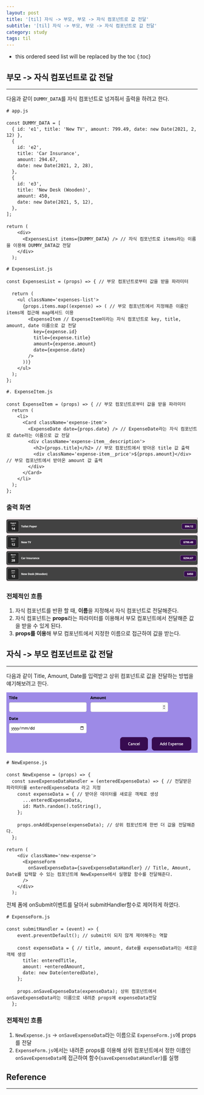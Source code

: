 ```yaml
---
layout: post
title: '[til] 자식 -> 부모, 부모 -> 자식 컴포넌트로 값 전달'
subtitle: '[til] 자식 -> 부모, 부모 -> 자식 컴포넌트로 값 전달'
category: study
tags: til
---
```


<!-- prettier-ignore -->
* this ordered seed list will be replaced by the toc 
{:toc}

## 부모 -> 자식 컴포넌트로 값 전달

---

다음과 같이 `DUMMY_DATA`를 자식 컴포넌트로 넘겨줘서 출력을 하려고 한다.

```
# app.js

const DUMMY_DATA = [
  { id: 'e1', title: 'New TV', amount: 799.49, date: new Date(2021, 2, 12) },
  {
    id: 'e2',
    title: 'Car Insurance',
    amount: 294.67,
    date: new Date(2021, 2, 28),
  },
  {
    id: 'e3',
    title: 'New Desk (Wooden)',
    amount: 450,
    date: new Date(2021, 5, 12),
  },
];

return (
    <div>
      <ExpensesList items={DUMMY_DATA} /> // 자식 컴포넌트로 items라는 이름을 이용해 DUMMY_DATA값 전달
    </div>
  );
```

```
# ExpensesList.js

const ExpensesList = (props) => { // 부모 컴포넌트로부터 값을 받을 파라미터

  return (
    <ul className='expenses-list'>
      {props.items.map((expense) => ( // 부모 컴포넌트에서 지정해준 이름인 items에 접근해 map메서드 이용
        <ExpenseItem // ExpenseItem이라는 자식 컴포넌트로 key, title, amount, date 이름으로 값 전달
          key={expense.id}
          title={expense.title}
          amount={expense.amount}
          date={expense.date}
        />
      ))}
    </ul>
  );
};
```

```
#. ExpenseItem.js

const ExpenseItem = (props) => { // 부모 컴포넌트로부터 값을 받을 파라미터
  return (
    <li>
      <Card className='expense-item'>
        <ExpenseDate date={props.date} /> // ExpenseDate라는 자식 컴포넌트로 date라는 이름으로 값 전달
        <div className='expense-item__description'>
          <h2>{props.title}</h2> // 부모 컴포넌트에서 받아온 title 값 출력
          <div className='expense-item__price'>${props.amount}</div> // 부모 컴포넌트에서 받아온 amount 값 출력
        </div>
      </Card>
    </li>
  );
};
```

### 출력 화면

![show_result](/assets/img/development/2022/11/21/show_result.png)

### 전체적인 흐름

1. 자식 컴포넌트를 반환 할 때, **이름**을 지정해서 자식 컴포넌트로 전달해준다.
2. 자식 컴포넌트는 **props**라는 파라미터를 이용해서 부모 컴포넌트에서 전달해준 값을 받을 수 있게 된다.
3. **props를 이용**해 부모 컴포넌트에서 지정한 이름으로 접근하여 값을 받는다.

## 자식 -> 부모 컴포넌트로 값 전달

---

다음과 같이 Title, Amount, Date를 입력받고 상위 컴포넌트로 값을 전달하는 방법을 얘기해보려고 한다.

![is_editing_true](/assets/img/development/2022/11/21/is_editing_true.png)

```
# NewExpense.js

const NewExpense = (props) => {
  const saveExpenseDataHandler = (enteredExpenseData) => { // 전달받은 파라미터를 enteredExpenseData 라고 지정
    const expenseData = { // 받아온 데이터를 새로운 객체로 생성
      ...enteredExpenseData,
      id: Math.random().toString(),
    };

    props.onAddExpense(expenseData); // 상위 컴포넌트에 한번 더 값을 전달해준다.
  };

return (
    <div className='new-expense'>
      <ExpenseForm
        onSaveExpenseData={saveExpenseDataHandler} // Title, Amount, Date를 입력할 수 있는 컴포넌트에 NewExpense에서 실행할 함수를 전달해준다.
      />
    </div>
  );
```

전체 폼에 onSubmit이벤트를 달아서 submitHandler함수로 제어하게 하였다.

```
# ExpenseForm.js

const submitHandler = (event) => {
    event.preventDefault(); // submit이 되지 않게 제어해주는 역할

    const expenseData = { // title, amount, date를 expenseData라는 새로운 객체 생성
      title: enteredTitle,
      amount: +enteredAmount,
      date: new Date(enteredDate),
    };

    props.onSaveExpenseData(expenseData); 상위 컴포넌트에서 onSaveExpenseData라는 이름으로 내려준 props에 expenseData전달
  };
```

### 전체적인 흐름

1. `NewExpense.js` -> `onSaveExpenseData`라는 이름으로 `ExpenseForm.js`에 props를 전달
2. `ExpenseForm.js`에서는 내려준 props를 이용해 상위 컴포넌트에서 정한 이름인 `onSaveExpenseData`에 접근하여 함수(`saveExpenseDataHandler`)를 실행

## Reference

---
